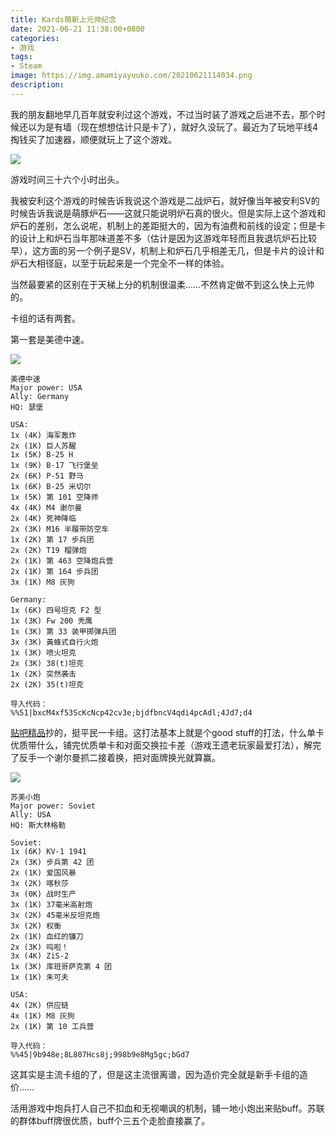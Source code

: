 ```yaml
---
title: Kards萌新上元帅纪念
date: 2021-06-21 11:38:00+0800
categories:
- 游戏
tags:
- Steam
image: https://img.amamiyayuuko.com/20210621114034.png
description: 
---
```


我的朋友翻地早几百年就安利过这个游戏，不过当时装了游戏之后进不去，那个时候还以为是有墙（现在想想估计只是卡了），就好久没玩了。最近为了玩地平线4掏钱买了加速器，顺便就玩上了这个游戏。

![](https://img.amamiyayuuko.com/20210621114314.png)

游戏时间三十六个小时出头。

我被安利这个游戏的时候告诉我说这个游戏是二战炉石，就好像当年被安利SV的时候告诉我说是萌豚炉石——这就只能说明炉石真的很火。但是实际上这个游戏和炉石的差别，怎么说呢，机制上的差距挺大的，因为有油费和前线的设定；但是卡的设计上和炉石当年那味道差不多（估计是因为这游戏年轻而且我退坑炉石比较早），这方面的另一个例子是SV，机制上和炉石几乎相差无几，但是卡片的设计和炉石大相径庭，以至于玩起来是一个完全不一样的体验。

当然最要紧的区别在于天梯上分的机制很温柔……不然肯定做不到这么快上元帅的。

卡组的话有两套。

第一套是美德中速。

![](https://img.amamiyayuuko.com/20210621120133.png)

```
美德中速
Major power: USA
Ally: Germany
HQ: 瑟堡

USA:
1x (4K) 海军轰炸
2x (1K) 巨人苏醒
1x (5K) B-25 H
1x (9K) B-17 飞行堡垒
2x (6K) P-51 野马
1x (6K) B-25 米切尔
1x (5K) 第 101 空降师
4x (4K) M4 谢尔曼
2x (4K) 死神降临
2x (3K) M16 半履带防空车
1x (2K) 第 17 步兵团
2x (2K) T19 榴弹炮
2x (1K) 第 463 空降炮兵营
2x (1K) 第 164 步兵团
3x (1K) M8 灰狗

Germany:
1x (6K) 四号坦克 F2 型
1x (3K) Fw 200 秃鹰
1x (3K) 第 33 装甲掷弹兵团
3x (3K) 黃蜂式自行火炮
1x (3K) 喷火坦克
2x (3K) 38(t)坦克
1x (2K) 突然袭击
2x (2K) 35(t)坦克

导入代码：
%%51|bxcM4xf53ScKcNcp42cv3e;bjdfbncV4qdi4pcAdl;4Jd7;d4
```

[贴吧精品](https://tieba.baidu.com/p/7381258677)抄的，挺平民一卡组。这打法基本上就是个good stuff的打法，什么单卡优质带什么，铺完优质单卡和对面交换拉卡差（游戏王遗老玩家最爱打法），解完了反手一个谢尔曼抓二接着换，把对面牌换光就算赢。

![](https://img.amamiyayuuko.com/20210621121056.png)

```
苏美小炮
Major power: Soviet
Ally: USA
HQ: 斯大林格勒

Soviet:
1x (6K) KV-1 1941
2x (3K) 步兵第 42 团
2x (1K) 爱国风暴
3x (2K) 喀秋莎
3x (0K) 战时生产
3x (1K) 37毫米高射炮
3x (2K) 45毫米反坦克炮
3x (2K) 权衡
2x (1K) 血红的镰刀
2x (3K) 呜啦！
3x (4K) ZiS-2
1x (3K) 库班哥萨克第 4 团
1x (1K) 朱可夫

USA:
4x (2K) 供应链
4x (1K) M8 灰狗
2x (1K) 第 10 工兵营

导入代码：
%%45|9b948e;8L807Hcs8j;998b9e8Mg5gc;bGd7
```

这其实是主流卡组的了，但是这主流很离谱，因为造价完全就是新手卡组的造价……

活用游戏中炮兵打人自己不扣血和无视嘲讽的机制，铺一地小炮出来贴buff。苏联的群体buff牌很优质，buff个三五个走脸直接赢了。

